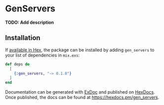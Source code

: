 # GenServers

**TODO: Add description**

## Installation

If [available in Hex](https://hex.pm/docs/publish), the package can be installed
by adding `gen_servers` to your list of dependencies in `mix.exs`:

```elixir
def deps do
  [
    {:gen_servers, "~> 0.1.0"}
  ]
end
```

Documentation can be generated with [ExDoc](https://github.com/elixir-lang/ex_doc)
and published on [HexDocs](https://hexdocs.pm). Once published, the docs can
be found at <https://hexdocs.pm/gen_servers>.


